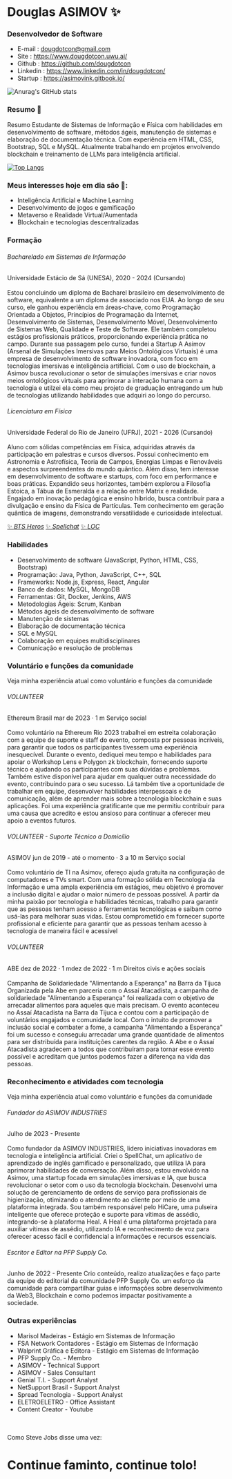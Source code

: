 # Douglas ASIMOV ✨
### Desenvolvedor de Software<br>

- E-mail : dougdotcon@gmail.com 
- Site : https://www.dougdotcon.uwu.ai/ 
- Github : https://github.com/dougdotcon 
- Linkedin : https://www.linkedin.com/in/dougdotcon/ 
- Startup : https://asimovink.gitbook.io/

  
![Anurag's GitHub stats](https://github-readme-stats.vercel.app/api?username=dougdotcon&show_icons=true&theme=tokyonight) <br>

### Resumo 👋
Resumo 
Estudante de Sistemas de Informação e Física com habilidades em desenvolvimento de software, métodos ágeis, manutenção de sistemas e elaboração de documentação técnica. Com experiência em HTML, CSS, Bootstrap, SQL e MySQL. Atualmente trabalhando em projetos envolvendo blockchain e treinamento de LLMs para inteligência artificial.


[![Top Langs](https://github-readme-stats.vercel.app/api/top-langs/?username=dougdotcon&layout=compact&theme=tokyonight)](https://github.com/anuraghazra/github-readme-stats)

### Meus interesses hoje em dia são 🎯:
- Inteligência Artificial e Machine Learning
- Desenvolvimento de jogos e gamificação
- Metaverso e Realidade Virtual/Aumentada
- Blockchain e tecnologias descentralizadas


### Formação <br>
###### Bacharelado em Sistemas de Informação 
Universidade Estácio de Sá (UNESA), 2020 - 2024 (Cursando) <br><br>
Estou concluindo um diploma de Bacharel brasileiro em desenvolvimento de software, equivalente a um diploma de associado nos EUA. Ao longo de seu curso, ele ganhou experiência em áreas-chave, como Programação Orientada a Objetos, Princípios de Programação da Internet, Desenvolvimento de Sistemas, Desenvolvimento Móvel, Desenvolvimento de Sistemas Web, Qualidade e Teste de Software. Ele também completou estágios profissionais práticos, proporcionando experiência prática no campo. Durante sua passagem pelo curso, fundei a Startup A Asimov (Arsenal de Simulações Imersivas para Meios Ontológicos Virtuais) é uma empresa de desenvolvimento de software inovadora, com foco em tecnologias imersivas e inteligência artificial. Com o uso de blockchain, a Asimov busca revolucionar o setor de simulações imersivas e criar novos meios ontológicos virtuais para aprimorar a interação humana com a tecnologia e utilzei ela como meu projeto de graduação entregando um hub de tecnologias utilizando habilidades que adquiri ao longo do percurso. 

###### Licenciatura em Física 
Universidade Federal do Rio de Janeiro (UFRJ), 2021 - 2026 (Cursando) <br><br>
Aluno com sólidas competências em Física, adquiridas através da participação em palestras e cursos diversos. Possui conhecimento em Astronomia e Astrofísica, Teoria de Campos, Energias Limpas e Renováveis e aspectos surpreendentes do mundo quântico. Além disso, tem interesse em desenvolvimento de software e startups, com foco em performance e boas práticas. Expandido seus horizontes, também explorou a Filosofia Estoica, a Tábua de Esmeralda e a relação entre Matrix e realidade. Engajado em inovação pedagógica e ensino híbrido, busca contribuir para a divulgação e ensino da Física de Partículas. Tem conhecimento em geração quântica de imagens, demonstrando versatilidade e curiosidade intelectual.


[✨ _BTS Heros_](https://dougdotcon.github.io/bts-herois/ "BTS Heros")
[✨ _Spellchat_](https://dougdotcon.github.io/ProjectSpellchat/ "Spellchat")
[✨ _LOC_](https://dougdotcon.github.io/LOC---Library-of-the-Cosmos-/ "LOC")

### Habilidades<br>
- Desenvolvimento de software (JavaScript, Python, HTML, CSS, Bootstrap)
- Programação: Java, Python, JavaScript, C++, SQL
- Frameworks: Node.js, Express, React, Angular
- Banco de dados: MySQL, MongoDB
- Ferramentas: Git, Docker, Jenkins, AWS
- Metodologias Ágeis: Scrum, Kanban
- Métodos ágeis de desenvolvimento de software
- Manutenção de sistemas
- Elaboração de documentação técnica
- SQL e MySQL
- Colaboração em equipes multidisciplinares
- Comunicação e resolução de problemas

### Voluntário e funções da comunidade <br>
Veja minha experiência atual como voluntário e funções da comunidade <br>

###### VOLUNTEER
Ethereum Brasil
mar de 2023 · 1 m  Serviço social<br><br>
Como voluntário na Ethereum Rio 2023 trabalhei em estreita colaboração com a equipe de suporte e staff do evento, composta por pessoas incríveis, para garantir que todos os participantes tivessem uma experiência inesquecível.
Durante o evento, dediquei meu tempo e habilidades para apoiar o Workshop Lens e Polygon zk blockchain, fornecendo suporte técnico e ajudando os participantes com suas dúvidas e problemas. Também estive disponível para ajudar em qualquer outra necessidade do evento, contribuindo para o seu sucesso. Lá também tive a oportunidade de trabalhar em equipe, desenvolver habilidades interpessoais e de comunicação, além de aprender mais sobre a tecnologia blockchain e suas aplicações. Foi uma experiência gratificante que me permitiu contribuir para uma causa que acredito e estou ansioso para continuar a oferecer meu apoio a eventos futuros. 

###### VOLUNTEER - Suporte Técnico a Domicílio 
ASIMOV
jun de 2019 - até o momento · 3 a 10 m Serviço social<br><br>
Como voluntário de TI na Asimov, ofereço ajuda gratuita na configuração de computadores e TVs smart. Com uma formação sólida em Tecnologia da Informação e uma ampla experiência em estágios, meu objetivo é promover a inclusão digital e ajudar o maior número de pessoas possível. A partir da minha paixão por tecnologia e habilidades técnicas, trabalho para garantir que as pessoas tenham acesso a ferramentas tecnológicas e saibam como usá-las para melhorar suas vidas. Estou comprometido em fornecer suporte profissional e eficiente para garantir que as pessoas tenham acesso à tecnologia de maneira fácil e acessível

###### VOLUNTEER
ABE
dez de 2022 · 1 mdez de 2022 · 1 m Direitos civis e ações sociais <br><br>
Campanha de Solidariedade "Alimentando a Esperança" na Barra da Tijuca
Organizada pela Abe em parceria com o Assaí Atacadista, a campanha de solidariedade "Alimentando a Esperança" foi realizada com o objetivo de arrecadar alimentos para aqueles que mais precisam. O evento aconteceu no Assaí Atacadista na Barra da Tijuca e contou com a participação de voluntários engajados e comunidade local. Com o intuito de promover a inclusão social e combater a fome, a campanha "Alimentando a Esperança" foi um sucesso e conseguiu arrecadar uma grande quantidade de alimentos para ser distribuída para instituições carentes da região. A Abe e o Assaí Atacadista agradecem a todos que contribuíram para tornar esse evento possível e acreditam que juntos podemos fazer a diferença na vida das pessoas.

### Reconhecimento e atividades com tecnologia
Veja minha experiência atual como voluntário e funções da comunidade <br>

###### Fundador da ASIMOV INDUSTRIES 
Julho de 2023 - Presente <br><br>
Como fundador da ASIMOV INDUSTRIES, lidero iniciativas inovadoras em tecnologia e inteligência artificial. Criei o SpellChat, um aplicativo de aprendizado de inglês gamificado e personalizado, que utiliza IA para aprimorar habilidades de conversação. Além disso, estou envolvido na Asimov, uma startup focada em simulações imersivas e IA, que busca revolucionar o setor com o uso da tecnologia blockchain. Desenvolvi uma solução de gerenciamento de ordens de serviço para profissionais de higienização, otimizando o atendimento ao cliente por meio de uma plataforma integrada. Sou também responsável pelo HiCare, uma pulseira inteligente que oferece proteção e suporte para vítimas de assédio, integrando-se à plataforma Heal. A Heal é uma plataforma projetada para auxiliar vítimas de assédio, utilizando IA e reconhecimento de voz para oferecer acesso fácil e confidencial a informações e recursos essenciais.

###### Escritor e Editor na PFP Supply Co.
Junho de 2022 - Presente 
Crio conteúdo, realizo atualizações e faço parte da equipe do editorial da comunidade PFP Supply Co. um esforço da comunidade para compartilhar guias e informações sobre desenvolvimento da Web3, Blockchain e como podemos impactar positivamente a sociedade. 

### Outras experiências<br>
- Marisol Madeiras - Estágio em Sistemas de Informação
- FSA Network Contadores - Estágio em Sistemas de Informação
- Walprint Gráfica e Editora - Estágio em Sistemas de Informação
- PFP Supply Co. - Membro
- ASIMOV - Technical Support
- ASIMOV - Sales Consultant
- Genial T.I. - Support Analyst
- NetSupport Brasil - Support Analyst
- Spread Tecnologia - Support Analyst
- ELETROELETRO - Office Assistant
- Content Creator - Youtube


<br><br>
Como Steve Jobs disse uma vez:
# Continue faminto, continue tolo!
